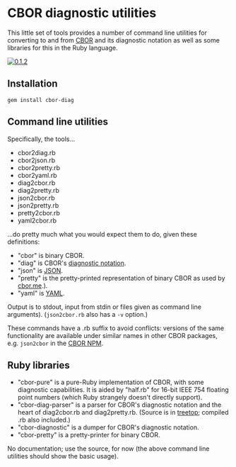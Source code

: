 # CBOR diagnostic utilities

This little set of tools provides a number of command line utilities
for converting to and from [CBOR](http://cbor.io) and its diagnostic
notation as well as some libraries for this in the Ruby language.

[![0.1.2](https://badge.fury.io/rb/cbor-diag.svg)](http://badge.fury.io/rb/cbor-diag)

## Installation

`gem install cbor-diag`

## Command line utilities

Specifically, the tools...

* cbor2diag.rb
* cbor2json.rb
* cbor2pretty.rb
* cbor2yaml.rb
* diag2cbor.rb
* diag2pretty.rb
* json2cbor.rb
* json2pretty.rb
* pretty2cbor.rb
* yaml2cbor.rb

...do pretty much what you would expect them to do, given these definitions:

* "cbor" is binary CBOR.
* "diag" is CBOR's [diagnostic notation](http://tools.ietf.org/html/rfc7049#section-6).
* "json" is [JSON](http://json.org).
* "pretty" is the pretty-printed representation of binary CBOR as used by
  [cbor.me](http://cbor.me).).
* "yaml" is [YAML](http://yaml.org).

Output is to stdout, input from stdin or files given as command line
arguments). (`json2cbor.rb` also has a `-v` option.)

These commands have a .rb suffix to avoid conflicts: versions of the
same functionality are available under similar names in other CBOR
packages, e.g. `json2cbor` in the
[CBOR NPM](https://github.com/hildjj/node-cbor).

## Ruby libraries

* "cbor-pure" is a pure-Ruby implementation of CBOR, with some
  diagnostic capabilities.  It is aided by "half.rb" for 16-bit
  IEEE 754 floating point numbers (which Ruby strangely doesn't
  directly support).
* "cbor-diag-parser" is a parser for CBOR's diagnostic notation and
  the heart of diag2cbor.rb and diag2pretty.rb.  (Source is in
  [treetop](https://github.com/nathansobo/treetop); compiled .rb also included.)
* "cbor-diagnostic" is a dumper for CBOR's diagnostic notation.
* "cbor-pretty" is a pretty-printer for binary CBOR.

No documentation; use the source, for now (the above command line
utilities should show the basic usage).

